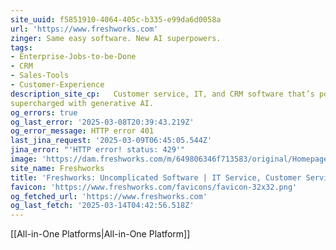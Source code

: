 ```yaml
---
site_uuid: f5851910-4064-405c-b335-e99da6d0058a
url: 'https://www.freshworks.com'
zinger: Same easy software. New AI superpowers.
tags:
- Enterprise-Jobs-to-be-Done
- CRM
- Sales-Tools
- Customer-Experience
description_site_cp:   Customer service, IT, and CRM software that’s powerful yet easy to use. Now
supercharged with generative AI.
og_errors: true
og_last_error: '2025-03-08T20:39:43.219Z'
og_error_message: HTTP error 401
last_jina_request: '2025-03-09T06:45:05.544Z'
jina_error: "'HTTP error! status: 429'"
image: 'https://dam.freshworks.com/m/649806346f713583/original/Homepage-og-image.webp'
site_name: Freshworks
title: 'Freshworks: Uncomplicated Software | IT Service, Customer Service'
favicon: 'https://www.freshworks.com/favicons/favicon-32x32.png'
og_fetched_url: 'https://www.freshworks.com'
og_last_fetch: '2025-03-14T04:42:56.518Z'
---
```

[[All-in-One Platforms|All-in-One Platform]]




